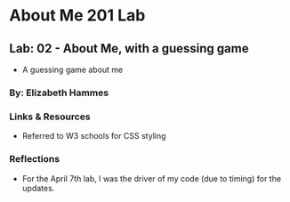 # About Me 201 Lab

## Lab: 02 - About Me, with a guessing game

- A guessing game about me

### By: Elizabeth Hammes

### Links & Resources

- Referred to W3 schools for CSS styling

### Reflections

- For the April 7th lab, I was the driver of my code (due to timing) for the updates.